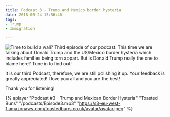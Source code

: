 ```yaml
---
title: Podcast 3 - Trump and Mexico border hysteria
date: 2018-06-24 15:56:40
tags:
- Trump
- Immigration

---
```

![Time to build a wall?](/images/trump-wall.jpg)
Third episode of our podcast.
This time we are talking about Donald Trump and the US/Mexico border hysteria which includes families being torn appart.
But is Donald Trump really the one to blame here? Tune in to find out!
<!--more-->
It is our third Podcast, therefore, we are still polishing it up.
Your feedback is greatly appreciated!
I love you all and you are the best!

Thank you for listening!

{% aplayer "Podcast #3 - Trump and Mexican Border Hysteria" "Toasted Buns" "/podcasts/Episode3.mp3" "https://s3-eu-west-1.amazonaws.com/toastedbuns.co.uk/avatar/avatar.jpeg" %}
